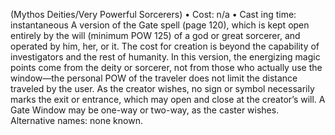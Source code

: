 (Mythos Deities/Very Powerful Sorcerers)
• Cost:  n/a 
•
 Cast
ing time: instantaneous
A version of the Gate spell (page 120),  which is kept open 
entirely by the will (minimum POW 125) of a god or great 
sorcerer, and operated by him, her, or it. The cost for creation is 
beyond the capability of investigators and the rest of humanity.
In this version, the energizing magic points come from 
the deity or sorcerer, not from those who actually use the 
window—the personal POW of the traveler does not limit the distance traveled by the user. As the creator wishes, 
no sign or symbol necessarily marks the exit or entrance, 
which may open and close at the creator’s will. A Gate 
Window may be one-way or two-way, as the caster wishes.
Alternative names: none known.

